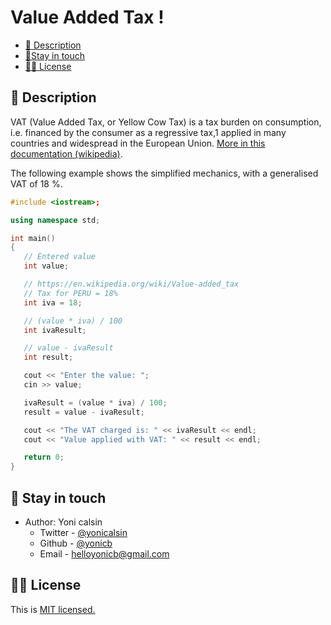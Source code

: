 # Value Added Tax !
- [📖 Description](#-description)
- [🎉Stay in touch](#-stay-in-touch)
- [🏳‍🌈 License](#-license)
## 📖 Description
VAT (Value Added Tax, or Yellow Cow Tax) is a tax burden on consumption, i.e. financed by the consumer as a regressive tax,1 applied in many countries and widespread in the European Union.
[More in this documentation (wikipedia)](https://en.wikipedia.org/wiki/Value-added_tax).

The following example shows the simplified mechanics, with a generalised VAT of 18 %.

```cpp
#include <iostream>;

using namespace std;

int main()
{
   // Entered value
   int value;

   // https://en.wikipedia.org/wiki/Value-added_tax
   // Tax for PERU = 18%
   int iva = 18;

   // (value * iva) / 100
   int ivaResult;

   // value - ivaResult
   int result;

   cout << "Enter the value: ";
   cin >> value;

   ivaResult = (value * iva) / 100;
   result = value - ivaResult;

   cout << "The VAT charged is: " << ivaResult << endl;
   cout << "Value applied with VAT: " << result << endl;

   return 0;
}
```

## 🎉 Stay in touch
- Author: Yoni calsin
   - Twitter - [@yonicalsin](https://twitter.com/yonicalsin)
   - Github - [@yonicb](https://github.com/yonicb)
   - Email - <helloyonicb@gmail.com>

## 🏳‍🌈 License
This is [MIT licensed.](LICENSE)